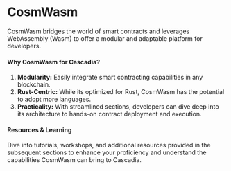 # CosmWasm

CosmWasm bridges the world of smart contracts and leverages WebAssembly (Wasm) to offer a modular and adaptable platform for developers.

#### Why CosmWasm for Cascadia?

1. **Modularity:** Easily integrate smart contracting capabilities in any blockchain.
2. **Rust-Centric:** While its optimized for Rust, CosmWasm has the potential to adopt more languages.
3. **Practicality:** With streamlined sections, developers can dive deep into its architecture to hands-on contract deployment and execution.

#### Resources & Learning

Dive into tutorials, workshops, and additional resources provided in the subsequent sections to enhance your proficiency and understand the capabilities CosmWasm can bring to Cascadia.
